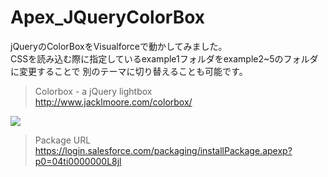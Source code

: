 Apex_JQueryColorBox
===================

jQueryのColorBoxをVisualforceで動かしてみました。  
CSSを読み込む際に指定しているexample1フォルダをexample2~5のフォルダに変更することで
別のテーマに切り替えることも可能です。
  
> Colorbox - a jQuery lightbox  
> http://www.jacklmoore.com/colorbox/  
  
<img src="http://cdn-ak.f.st-hatena.com/images/fotolife/t/tyoshikawa1106/20140107/20140107210619.png" />  
  
> Package URL  
> https://login.salesforce.com/packaging/installPackage.apexp?p0=04ti0000000L8jl
